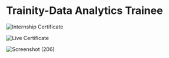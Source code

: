 # Trainity-Data Analytics Trainee
![Internship Certificate](https://github.com/user-attachments/assets/6ec1a903-a070-405d-94ed-ece4d667b520)

 ![Live Certificate](https://github.com/user-attachments/assets/8aea1f22-440a-4a1d-a067-bd24306ac470)

![Screenshot (206)](https://github.com/user-attachments/assets/45d14caa-595f-4494-9330-ba2fa3d8c9fb)
